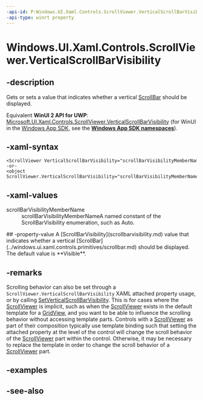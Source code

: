 ```yaml
---
-api-id: P:Windows.UI.Xaml.Controls.ScrollViewer.VerticalScrollBarVisibility
-api-type: winrt property
---
```


<!-- Property syntax
public Windows.UI.Xaml.Controls.ScrollBarVisibility VerticalScrollBarVisibility { get;  set; }
-->

# Windows.UI.Xaml.Controls.ScrollViewer.VerticalScrollBarVisibility

## -description
Gets or sets a value that indicates whether a vertical [ScrollBar](../windows.ui.xaml.controls.primitives/scrollbar.md) should be displayed.

Equivalent **WinUI 2 API for UWP**: [Microsoft.UI.Xaml.Controls.ScrollViewer.VerticalScrollBarVisibility](/windows/winui/api/microsoft.ui.xaml.controls.scrollviewer.verticalscrollbarvisibility) (for WinUI in the [Windows App SDK](/windows/apps/windows-app-sdk/), see the **[Windows App SDK namespaces](/windows/windows-app-sdk/api/winrt/)**).

## -xaml-syntax
```xaml
<ScrollViewer VerticalScrollBarVisibility="scrollBarVisibilityMemberName"/>
-or-
<object ScrollViewer.VerticalScrollBarVisibility="scrollBarVisibilityMemberName"/>
```


## -xaml-values
<dl><dt>scrollBarVisibilityMemberName</dt><dd>scrollBarVisibilityMemberNameA named constant of the ScrollBarVisibility enumeration, such as Auto.</dd>
</dl>
## -property-value
A [ScrollBarVisibility](scrollbarvisibility.md) value that indicates whether a vertical [ScrollBar](../windows.ui.xaml.controls.primitives/scrollbar.md) should be displayed. The default value is **Visible**.

## -remarks
Scrolling behavior can also be set through a `ScrollViewer.VerticalScrollBarVisibility` XAML attached property usage, or by calling [SetVerticalScrollBarVisibility](scrollviewer_setverticalscrollbarvisibility_1675279630.md). This is for cases where the [ScrollViewer](scrollviewer.md) is implicit, such as when the [ScrollViewer](scrollviewer.md) exists in the default template for a [GridView](gridview.md), and you want to be able to influence the scrolling behavior without accessing template parts. Controls with a [ScrollViewer](scrollviewer.md) as part of their composition typically use template binding such that setting the attached property at the level of the control will change the scroll behavior of the [ScrollViewer](scrollviewer.md) part within the control. Otherwise, it may be necessary to replace the template in order to change the scroll behavior of a [ScrollViewer](scrollviewer.md) part.

## -examples

## -see-also
